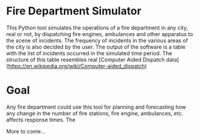 # Fire Department Simulator
 
This Python tool simulates the operations of a fire department in any city, real or not, by dispatching fire engines, ambulances and other apparatus to the scene of incidents. The frequency of incidents in the various areas of the city is also decided by the user. The output of the software is a table with the list of incidents occurred in the simulated time period. The structure of this table resembles real [Computer Aided Dispatch data] (https://en.wikipedia.org/wiki/Computer-aided_dispatch)

# Goal

Any fire department could use this tool for planning and forecasting how any change in the number of fire stations, fire engine, ambulances, etc. affects response times. The 

More to come...
